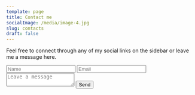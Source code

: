 ```yaml
---
template: page
title: Contact me
socialImage: /media/image-4.jpg
slug: contacts
draft: false
---
```

Feel free to connect through any of my social links on the sidebar or leave me a message here.

<div class="cont-contactBtn">
	<div class="cont-flip"
		<div class="back">
			<a href="#" class="flip close"></a>
				<form class="contact-form" action="">
					<input class="gutter" type="text" placeholder="Name">
					<input type="text" placeholder="Email">
					<textarea name="" id="" placeholder="Leave a message"></textarea>
					<input type="submit" value="Send">
				</form>
		</div>
	</div>